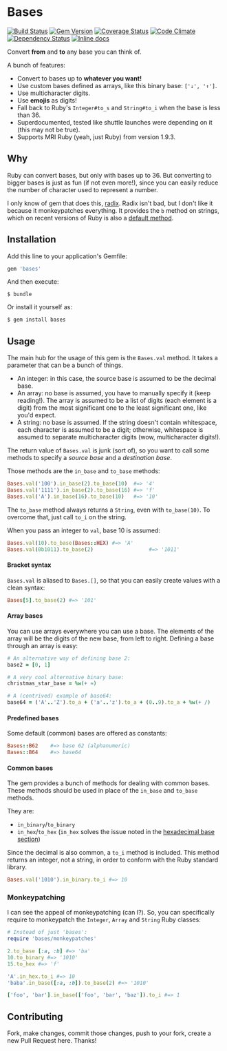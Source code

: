 # Bases

[![Build Status](https://travis-ci.org/whatyouhide/bases.svg?branch=master)](https://travis-ci.org/whatyouhide/bases)
[![Gem Version](https://badge.fury.io/rb/bases.svg)](http://badge.fury.io/rb/bases)
[![Coverage Status](https://img.shields.io/coveralls/whatyouhide/bases.svg)](https://coveralls.io/r/whatyouhide/bases)
[![Code Climate](https://codeclimate.com/github/whatyouhide/bases/badges/gpa.svg)](https://codeclimate.com/github/whatyouhide/bases)
[![Dependency Status](https://gemnasium.com/whatyouhide/bases.svg)](https://gemnasium.com/whatyouhide/bases)
[![Inline docs](http://inch-ci.org/github/whatyouhide/bases.svg?branch=master&style=flat)](http://inch-ci.org/github/whatyouhide/bases)

Convert **from** and **to** any base you can think of.

A bunch of features:

* Convert to bases up to **whatever you want!**
* Use custom bases defined as arrays, like this binary base: `['↓', '↑']`.
* Use multicharacter digits.
* Use **emojis** as digits!
* Fall back to Ruby's `Integer#to_s` and `String#to_i` when the base is less
    than 36.
* Superdocumented, tested like shuttle launches were depending on it (this may
    not be true).
* Supports MRI Ruby (yeah, just Ruby) from version 1.9.3.


## Why

Ruby can convert bases, but only with bases up to 36. But converting to bigger
bases is just as fun (if not even more!), since you can easily reduce the number
of character used to represent a number.

I only know of gem that does this, [radix][radix]. Radix isn't bad, but I don't
like it because it monkeypatches everything. It provides the `b`
method on strings, which on recent versions of Ruby is also a [default
method][ruby-string-b].


## Installation

Add this line to your application's Gemfile:

``` ruby
gem 'bases'
```

And then execute:

```
$ bundle
```

Or install it yourself as:

``` bash
$ gem install bases
```


## Usage

The main hub for the usage of this gem is the `Bases.val` method.
It takes a parameter that can be a bunch of things.

* An integer: in this case, the source base is assumed to be the decimal base.
* An array: no base is assumed, you have to manually specify it (keep reading!).
    The array is assumed to be a list of digits (each element is a digit) from
    the most significant one to the least significant one, like you'd expect.
* A string: no base is assumed. If the string doesn't contain whitespace, each
    character is assumed to be a digit; otherwise, whitespace is assumed to
    separate multicharacter digits (wow, multicharacter digits!).

The return value of `Bases.val` is junk (sort of), so you want to
call some methods to specify a *source base* and a *destination base*.

Those methods are the `in_base` and `to_base` methods:

``` ruby
Bases.val('100').in_base(2).to_base(10)  #=> '4'
Bases.val('1111').in_base(2).to_base(16) #=> 'f'
Bases.val('A').in_base(16).to_base(10)   #=> '10'
```

The `to_base` method always returns a `String`, even with `to_base(10)`. To
overcome that, just call `to_i` on the string.

When you pass an integer to `val`, base 10 is assumed:

``` ruby
Bases.val(10).to_base(Bases::HEX) #=> 'A'
Bases.val(0b1011).to_base(2)                  #=> '1011'
```

#### Bracket syntax

`Bases.val` is aliased to `Bases.[]`, so that you can
easily create values with a clean syntax:

``` ruby
Bases[5].to_base(2) #=> '101'
```

#### Array bases

You can use arrays everywhere you can use a base. The elements of the array will
be the digits of the new base, from left to right. Defining a base through an
array is easy:

``` ruby
# An alternative way of defining base 2:
base2 = [0, 1]

# A very cool alternative binary base:
christmas_star_base = %w(+ ≈)

# A (contrived) example of base64:
base64 = ('A'..'Z').to_a + ('a'..'z').to_a + (0..9).to_a + %w(+ /)
```

#### Predefined bases

Some default (common) bases are offered as constants:

``` ruby
Bases::B62    #=> base 62 (alphanumeric)
Bases::B64    #=> base64
```

#### Common bases

The gem provides a bunch of methods for dealing with common bases. These methods
should be used in place of the `in_base` and `to_base` methods.

They are:

- `in_binary`/`to_binary`
- `in_hex`/`to_hex` (`in_hex` solves the issue noted in the [hexadecimal base
    section](#hex))

Since the decimal is also common, a `to_i` method is included. This method
returns an integer, not a string, in order to conform with the Ruby standard
library.

``` ruby
Bases.val('1010').in_binary.to_i #=> 10
```

### Monkeypatching

I can see the appeal of monkeypatching (can I?). So, you can specifically
require to monkeypatch the `Integer`, `Array` and `String` Ruby classes:

``` ruby
# Instead of just 'bases':
require 'bases/monkeypatches'

2.to_base [:a, :b] #=> 'ba'
10.to_binary #=> '1010'
15.to_hex #=> 'f'

'A'.in_hex.to_i #=> 10
'baba'.in_base([:a, :b]).to_base(2) #=> '1010'

['foo', 'bar'].in_base(['foo', 'bar', 'baz']).to_i #=> 1
```


## Contributing

Fork, make changes, commit those changes, push to your fork, create a new Pull
Request here. Thanks!



[radix]: https://github.com/rubyworks/radix
[ruby-string-b]: http://www.ruby-doc.org/core-2.1.3/String.html#method-i-b
